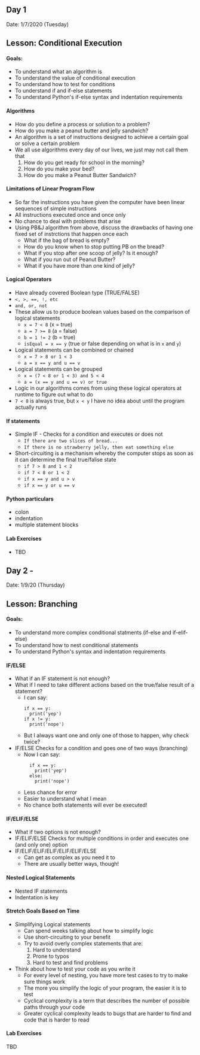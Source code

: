 ## Day 1
Date: 1/7/2020 (Tuesday)

## Lesson: Conditional Execution

#### Goals:
* To understand what an algorithm is
* To understand the value of conditional execution
* To understand how to test for conditions
* To understand if and if-else statements
* To understand Python's if-else syntax and indentation requirements

#### Algorithms
* How do you define a process or solution to a problem?
* How do you make a peanut butter and jelly sandwich?
* An algorithm is a set of instructions designed to achieve a certain goal or solve a certain problem
* We all use algorithms every day of our lives, we just may not call them that
  1. How do you get ready for school in the morning?
  2. How do you make your bed?
  3. How do you make a Peanut Butter Sandwich?

#### Limitations of Linear Program Flow
* So far the instructions you have given the computer have been linear sequences of simple instructions
* All instructions executed once and once only
* No chance to deal with problems that arise
* Using PB&J algorithm from above, discuss the drawbacks of having one fixed set of instrctions that happen once each
  * What if the bag of bread is empty?
  * How do you know when to stop putting PB on the bread?
  * What if you stop after one scoop of jelly? Is it enough?
  * What if you run out of Peanut Butter?
  * What if you have more than one kind of jelly?

#### Logical Operators
* Have already covered Boolean type (TRUE/FALSE)
* `<, >, ==, !, etc`
* `and, or, not`
* These allow us to produce boolean values based on the comparison of logical statements
  * `x = 7 < 8` (x = true)
  * `a = 7 >= 8` (a = false)
  * `b = 1 != 2` (b = true)
  * `isEqual = x == y` (true or false depending on what is in `x` and `y`)
* Logical statements can be combined or chained
  * `x = 7 > 8 or 1 < 3` 
  * `a = x == y and u == v`
* Logical statements can be grouped
  * `x = (7 < 8 or 1 < 3) and 5 < 4`
  * `a = (x == y and u == v) or true`
* Logic in our algorithms comes from using these logical operators at runtime to figure out what to do
* `7 < 8` is always true, but `x < y` I have no idea about until the program actually runs

#### If statements
* Simple IF - Checks for a condition and executes or does not 
  * `If there are two slices of bread...`
  * `If there is no strawberry jelly, then eat something else`
* Short-circuiting is a mechanism whereby the computer stops as soon as it can determine the final true/falise state
  * `if 7 > 8 and 1 < 2`
  * `if 7 < 8 or 1 < 2`
  * `if x == y and u > v`
  * `if x == y or u == v`

#### Python particulars
* colon
* indentation
* multiple statement blocks

#### Lab Exercises
* TBD

## Day 2 - 
Date: 1/9/20 (Thursday)

## Lesson: Branching

#### Goals:
* To understand more complex conditional statments (if-else and if-elif-else)
* To understand how to nest conditional statements 
* To understand Python's syntax and indentation requirements

#### IF/ELSE
* What if an IF statement is not enough?
* What if I need to take different actions based on the true/false result of a statement?
  * I can say:
    ```
    if x == y:
      print('yep')
    if x != y:
      print('nope')
    ```
  * But I always want one and only one of those to happen, why check twice?  
* IF/ELSE Checks for a condition and goes one of two ways (branching)
  * Now I can say:
    ```
      if x == y:
        print('yep')
      else:
        print('nope')
    ```
  * Less chance for error
  * Easier to understand what I mean
  * No chance both statements will ever be executed!
  
#### IF/ELIF/ELSE
* What if two options is not enough?
* IF/ELIF/ELSE Checks for multiple conditions in order and executes one (and only one) option
* IF/ELIF/ELIF/ELIF/ELIF/ELIF/ELSE
  * Can get as complex as you need it to
  * There are usually better ways, though!

#### Nested Logical Statements
* Nested IF statements
* Indentation is key

#### Stretch Goals Based on Time
* Simplifying Logical statements
  * Can spend weeks talking about how to simplify logic
  * Use short-circuiting to your benefit
  * Try to avoid overly complex statements that are:
    1. Hard to understand
    2. Prone to typos
    3. Hard to test and find problems
* Think about how to test your code as you write it
  * For every level of nesting, you have more test cases to try to make sure things work
  * The more you simplify the logic of your program, the easier it is to test
  * Cyclical complexity is a term that describes the number of possible paths through your code
  * Greater cyclical complexity leads to bugs that are harder to find and code that is harder to read
  
#### Lab Exercises
TBD
